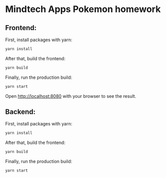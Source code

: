 # Mindtech Apps Pokemon homework

## Frontend:
First, install packages with yarn:

```bash
yarn install
```

After that, build the frontend:

```bash
yarn build
```

Finally, run the production build:

```bash
yarn start
```

Open [http://localhost:8080](http://localhost:3000) with your browser to see the result.

## Backend:
First, install packages with yarn:

```bash
yarn install
```

After that, build the frontend:

```bash
yarn build
```

Finally, run the production build:

```bash
yarn start
```